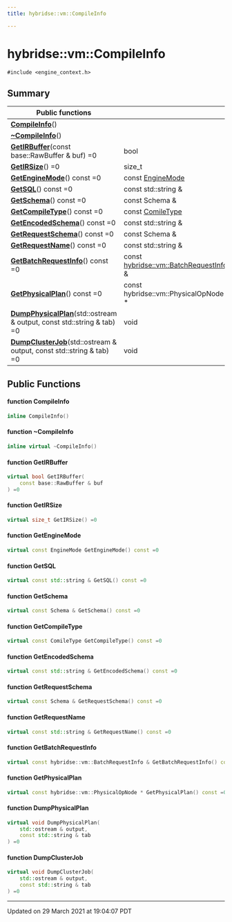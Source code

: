 ```yaml
---
title: hybridse::vm::CompileInfo

---
```

# hybridse::vm::CompileInfo



`#include <engine_context.h>`

## Summary


|  Public functions|            |
| -------------- | -------------- |
|**[CompileInfo](/hybridse/usage/api/c++/Classes/classhybridse_1_1vm_1_1_compile_info.md#function-compileinfo)**()|  |
|**[~CompileInfo](/hybridse/usage/api/c++/Classes/classhybridse_1_1vm_1_1_compile_info.md#function-~compileinfo)**()|  |
|**[GetIRBuffer](/hybridse/usage/api/c++/Classes/classhybridse_1_1vm_1_1_compile_info.md#function-getirbuffer)**(const base::RawBuffer & buf) =0| bool  |
|**[GetIRSize](/hybridse/usage/api/c++/Classes/classhybridse_1_1vm_1_1_compile_info.md#function-getirsize)**() =0| size_t  |
|**[GetEngineMode](/hybridse/usage/api/c++/Classes/classhybridse_1_1vm_1_1_compile_info.md#function-getenginemode)**() const =0| const [EngineMode](/hybridse/usage/api/c++/Namespaces/namespacehybridse_1_1vm.md#enum-enginemode)  |
|**[GetSQL](/hybridse/usage/api/c++/Classes/classhybridse_1_1vm_1_1_compile_info.md#function-getsql)**() const =0| const std::string &  |
|**[GetSchema](/hybridse/usage/api/c++/Classes/classhybridse_1_1vm_1_1_compile_info.md#function-getschema)**() const =0| const Schema &  |
|**[GetCompileType](/hybridse/usage/api/c++/Classes/classhybridse_1_1vm_1_1_compile_info.md#function-getcompiletype)**() const =0| const [ComileType](/hybridse/usage/api/c++/Namespaces/namespacehybridse_1_1vm.md#enum-comiletype)  |
|**[GetEncodedSchema](/hybridse/usage/api/c++/Classes/classhybridse_1_1vm_1_1_compile_info.md#function-getencodedschema)**() const =0| const std::string &  |
|**[GetRequestSchema](/hybridse/usage/api/c++/Classes/classhybridse_1_1vm_1_1_compile_info.md#function-getrequestschema)**() const =0| const Schema &  |
|**[GetRequestName](/hybridse/usage/api/c++/Classes/classhybridse_1_1vm_1_1_compile_info.md#function-getrequestname)**() const =0| const std::string &  |
|**[GetBatchRequestInfo](/hybridse/usage/api/c++/Classes/classhybridse_1_1vm_1_1_compile_info.md#function-getbatchrequestinfo)**() const =0| const [hybridse::vm::BatchRequestInfo](/hybridse/usage/api/c++/Classes/structhybridse_1_1vm_1_1_batch_request_info.md) &  |
|**[GetPhysicalPlan](/hybridse/usage/api/c++/Classes/classhybridse_1_1vm_1_1_compile_info.md#function-getphysicalplan)**() const =0| const hybridse::vm::PhysicalOpNode *  |
|**[DumpPhysicalPlan](/hybridse/usage/api/c++/Classes/classhybridse_1_1vm_1_1_compile_info.md#function-dumpphysicalplan)**(std::ostream & output, const std::string & tab) =0| void  |
|**[DumpClusterJob](/hybridse/usage/api/c++/Classes/classhybridse_1_1vm_1_1_compile_info.md#function-dumpclusterjob)**(std::ostream & output, const std::string & tab) =0| void  |

## Public Functions

#### function CompileInfo

```cpp
inline CompileInfo()
```


#### function ~CompileInfo

```cpp
inline virtual ~CompileInfo()
```


#### function GetIRBuffer

```cpp
virtual bool GetIRBuffer(
    const base::RawBuffer & buf
) =0
```


#### function GetIRSize

```cpp
virtual size_t GetIRSize() =0
```


#### function GetEngineMode

```cpp
virtual const EngineMode GetEngineMode() const =0
```


#### function GetSQL

```cpp
virtual const std::string & GetSQL() const =0
```


#### function GetSchema

```cpp
virtual const Schema & GetSchema() const =0
```


#### function GetCompileType

```cpp
virtual const ComileType GetCompileType() const =0
```


#### function GetEncodedSchema

```cpp
virtual const std::string & GetEncodedSchema() const =0
```


#### function GetRequestSchema

```cpp
virtual const Schema & GetRequestSchema() const =0
```


#### function GetRequestName

```cpp
virtual const std::string & GetRequestName() const =0
```


#### function GetBatchRequestInfo

```cpp
virtual const hybridse::vm::BatchRequestInfo & GetBatchRequestInfo() const =0
```


#### function GetPhysicalPlan

```cpp
virtual const hybridse::vm::PhysicalOpNode * GetPhysicalPlan() const =0
```


#### function DumpPhysicalPlan

```cpp
virtual void DumpPhysicalPlan(
    std::ostream & output,
    const std::string & tab
) =0
```


#### function DumpClusterJob

```cpp
virtual void DumpClusterJob(
    std::ostream & output,
    const std::string & tab
) =0
```


-------------------------------

Updated on 29 March 2021 at 19:04:07 PDT